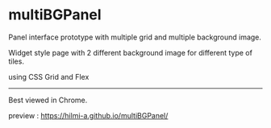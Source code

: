 # multiBGPanel
Panel interface prototype with multiple grid and multiple background image.

Widget style page with 2 different background image for different type of tiles.

using CSS Grid and Flex
<hr>
<span style color="green">Best viewed in Chrome.</span>

preview :
    https://hilmi-a.github.io/multiBGPanel/
